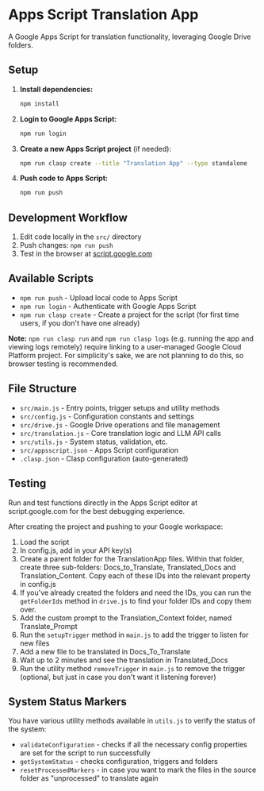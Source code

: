 # Apps Script Translation App

A Google Apps Script for translation functionality, leveraging Google Drive folders.

## Setup

1. **Install dependencies:**
   ```bash
   npm install
   ```

2. **Login to Google Apps Script:**
   ```bash
   npm run login
   ```

3. **Create a new Apps Script project** (if needed):
   ```bash
   npm run clasp create --title "Translation App" --type standalone
   ```

4. **Push code to Apps Script:**
   ```bash
   npm run push
   ```

## Development Workflow

1. Edit code locally in the `src/` directory
2. Push changes: `npm run push`
3. Test in the browser at [script.google.com](https://script.google.com)

## Available Scripts

- `npm run push` - Upload local code to Apps Script
- `npm run login` - Authenticate with Google Apps Script
- `npm run clasp create` - Create a project for the script (for first time users, if you don't have one already)

**Note:** `npm run clasp run` and `npm run clasp logs` (e.g. running the app and viewing logs remotely) require linking to a 
user-managed Google Cloud Platform project. For simplicity's sake, we are not planning to do this, so browser testing is recommended.

## File Structure

- `src/main.js` - Entry points, trigger setups and utility methods
- `src/config.js` - Configuration constants and settings
- `src/drive.js` - Google Drive operations and file management
- `src/translation.js` - Core translation logic and LLM API calls
- `src/utils.js` - System status, validation, etc.
- `src/appsscript.json` - Apps Script configuration
- `.clasp.json` - Clasp configuration (auto-generated)

## Testing

Run and test functions directly in the Apps Script editor at script.google.com for the best debugging experience.

After creating the project and pushing to your Google workspace:
1. Load the script
2. In config.js, add in your API key(s)
3. Create a parent folder for the TranslationApp files. Within that folder, create three sub-folders: Docs_to_Translate, Translated_Docs and Translation_Content. Copy each of these IDs into the relevant property in config.js
5. If you've already created the folders and need the IDs, you can run the `getFolderIds` method in `drive.js` to find your folder IDs and copy them over.
6. Add the custom prompt to the Translation_Context folder, named Translate_Prompt
7. Run the `setupTrigger` method in `main.js` to add the trigger to listen for new files
8. Add a new file to be translated in Docs_To_Translate
9. Wait up to 2 minutes and see the translation in Translated_Docs
10. Run the utility method `removeTrigger` in `main.js` to remove the trigger (optional, but just in case you don't want it listening forever)

## System Status Markers
You have various utility methods available in `utils.js` to verify the status of the system:
- `validateConfiguration` - checks if all the necessary config properties are set for the script to run successfully
- `getSystemStatus` - checks configuration, triggers and folders
- `resetProcessedMarkers` - in case you want to mark the files in the source folder as "unprocessed" to translate again